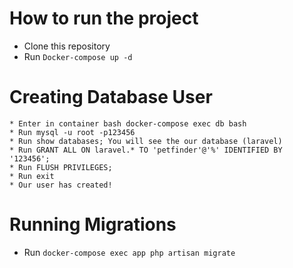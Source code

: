 # How to run the project
 * Clone this repository 
 * Run ``` Docker-compose up -d ```
# Creating Database User
    * Enter in container bash docker-compose exec db bash 
    * Run mysql -u root -p123456
    * Run show databases; You will see the our database (laravel)
    * Run GRANT ALL ON laravel.* TO 'petfinder'@'%' IDENTIFIED BY '123456';
    * Run FLUSH PRIVILEGES;
    * Run exit
    * Our user has created!

# Running Migrations
 * Run ``` docker-compose exec app php artisan migrate ```
